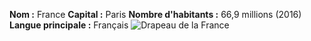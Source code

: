 **Nom :** France 
**Capital :** Paris 
**Nombre d'habitants :** 66,9 millions (2016) 
**Langue principale :** Français 
![Drapeau de la France](https://upload.wikimedia.org/wikipedia/commons/c/c3/Flag_of_France.svg "Drapeau de la France")

